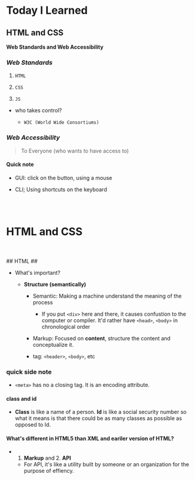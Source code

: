 # Today I Learned #

## HTML and CSS ##

<strong>Web Standards and Web Accessibility</strong>

### *Web Standards* ###

1. `HTML`

2. `CSS`

3. `JS`

- who takes control? 
  
  - `W3C (World Wide Consortiums)`

### *Web Accessibility* ###

 > To Everyone (who wants to have access to)

#### Quick note ####

- GUI: click on the button, using a mouse

- CLI; Using shortcuts on the keyboard 


<br><br>

# HTML and CSS #
<br>
<br>
## HTML ##


- What's important?

  - <strong>Structure (semantically) </strong>
    
    - Semantic: Making a machine understand the meaning of the process
      
      - If you put `<div>` here and there, it causes confustion to the computer or compiler. It'd rather have `<head>`, `<body>` in chronological order 

    - Markup: Focused on <strong>content</strong>, structure the content and conceptualize it.

    - tag: `<header>`, `<body>`, etc


### quick side note ###

- `<meta>` has no a closing tag. It is an encoding attribute.  

#### class and id ####

  - **Class** is like a name of a person. **Id** is like a social security number so what it means is that there could be as many classes as possible as opposed to Id. 


#### What's different in HTML5 than XML and eariler version of HTML? ####

- 1. **Markup** and 2. **API**


  - For API, it's like a utility built by someone or an organization for the purpose of effiency.


